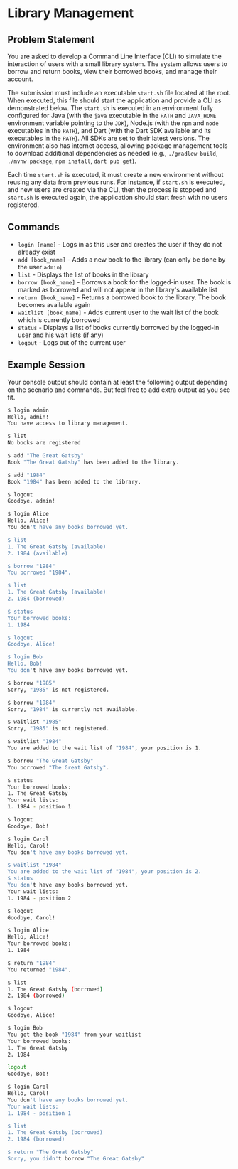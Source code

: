 # Library Management

## Problem Statement

You are asked to develop a Command Line Interface (CLI) to simulate the interaction of users with a small library system. The system allows users to borrow and return books, view their borrowed books, and manage their account.

The submission must include an executable `start.sh` file located at the root. When executed, this file should start the application and provide a CLI as demonstrated below. The `start.sh` is executed in an environment fully configured for Java (with the `java` executable in the `PATH` and `JAVA_HOME` environment variable pointing to the `JDK`), Node.js (with the `npm` and `node` executables in the `PATH`), and Dart (with the Dart SDK available and its executables in the `PATH`). All SDKs are set to their latest versions. The environment also has internet access, allowing package management tools to download additional dependencies as needed (e.g., `./gradlew build`, `./mvnw package`, `npm install`, `dart pub get`).

Each time `start.sh` is executed, it must create a new environment without reusing any data from previous runs. For instance, if `start.sh` is executed, and new users are created via the CLI, then the process is stopped and `start.sh` is executed again, the application should start fresh with no users registered.

## Commands

* `login [name]` - Logs in as this user and creates the user if they do not already exist
* `add [book_name]` - Adds a new book to the library (can only be done by the user `admin`)
* `list` - Displays the list of books in the library
* `borrow [book_name]` - Borrows a book for the logged-in user. The book is marked as borrowed and will not appear in the library's available list
* `return [book_name]` - Returns a borrowed book to the library. The book becomes available again
* `waitlist [book_name]` - Adds current user to the wait list of the book which is currently borrowed
* `status` - Displays a list of books currently borrowed by the logged-in user and his wait lists (if any)
* `logout` - Logs out of the current user

## Example Session

Your console output should contain at least the following output depending on the scenario and commands. But feel free 
to add extra output as you see fit.

```bash
$ login admin
Hello, admin!
You have access to library management.

$ list
No books are registered

$ add "The Great Gatsby"
Book "The Great Gatsby" has been added to the library.

$ add "1984"
Book "1984" has been added to the library.

$ logout
Goodbye, admin!

$ login Alice
Hello, Alice!
You don't have any books borrowed yet.

$ list
1. The Great Gatsby (available)
2. 1984 (available)

$ borrow "1984"
You borrowed "1984".

$ list
1. The Great Gatsby (available)
2. 1984 (borrowed)

$ status
Your borrowed books:
1. 1984

$ logout
Goodbye, Alice!

$ login Bob
Hello, Bob!
You don't have any books borrowed yet.

$ borrow "1985"
Sorry, "1985" is not registered.

$ borrow "1984"
Sorry, "1984" is currently not available.

$ waitlist "1985"
Sorry, "1985" is not registered.

$ waitlist "1984"
You are added to the wait list of "1984", your position is 1.

$ borrow "The Great Gatsby"
You borrowed "The Great Gatsby".

$ status
Your borrowed books:
1. The Great Gatsby
Your wait lists:
1. 1984 - position 1

$ logout
Goodbye, Bob!

$ login Carol
Hello, Carol!
You don't have any books borrowed yet.

$ waitlist "1984"
You are added to the wait list of "1984", your position is 2.
$ status
You don't have any books borrowed yet.
Your wait lists:
1. 1984 - position 2

$ logout
Goodbye, Carol!

$ login Alice
Hello, Alice!
Your borrowed books:
1. 1984

$ return "1984"
You returned "1984".

$ list
1. The Great Gatsby (borrowed)
2. 1984 (borrowed)

$ logout
Goodbye, Alice!

$ login Bob
You got the book "1984" from your waitlist
Your borrowed books:
1. The Great Gatsby
2. 1984

logout
Goodbye, Bob!

$ login Carol
Hello, Carol!
You don't have any books borrowed yet.
Your wait lists:
1. 1984 - position 1

$ list
1. The Great Gatsby (borrowed)
2. 1984 (borrowed)

$ return "The Great Gatsby"
Sorry, you didn't borrow "The Great Gatsby"
```
